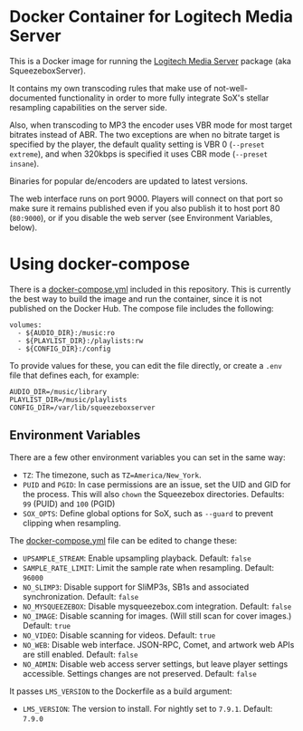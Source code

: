# Docker Container for Logitech Media Server

This is a Docker image for running the [Logitech Media Server](https://github.com/Logitech/slimserver) package
(aka SqueezeboxServer).

It contains my own transcoding rules that make use of not-well-documented  functionality in order to more fully integrate SoX's stellar resampling capabilities on the server side.

Also, when transcoding to MP3 the encoder uses VBR mode for most target bitrates instead of ABR. The two exceptions are when no bitrate target is specified by the player, the default quality setting is VBR 0 (`--preset extreme`), and when 320kbps is specified it uses CBR mode (`--preset insane`).

Binaries for popular de/encoders are updated to latest versions.

The web interface runs on port 9000. Players will connect on that port so make sure it remains published even if you also publish it to host port 80 (`80:9000`), or if you disable the web server (see Environment Variables, below).

Using docker-compose
====================

There is a [docker-compose.yml][] included in this repository. This is currently the best way to build the image and run the container, since it is not published on the Docker Hub. The compose file includes the following:

    volumes:
      - ${AUDIO_DIR}:/music:ro
      - ${PLAYLIST_DIR}:/playlists:rw
      - ${CONFIG_DIR}:/config

To provide values for these, you can edit the file directly, or create a `.env` file that defines each, for example:

    AUDIO_DIR=/music/library
    PLAYLIST_DIR=/music/playlists
    CONFIG_DIR=/var/lib/squeezeboxserver

Environment Variables
---------------------

There are a few other environment variables you can set in the same way:

* `TZ`: The timezone, such as `TZ=America/New_York`.
* `PUID` and `PGID`: In case permissions are an issue, set the UID and GID for the process. This will also `chown` the Squeezebox directories. Defaults: `99` (PUID) and `100` (PGID)
* `SOX_OPTS`: Define global options for SoX, such as `--guard` to prevent clipping when resampling.

The [docker-compose.yml][] file can be edited to change these:

* `UPSAMPLE_STREAM`: Enable upsampling playback. Default: `false`
* `SAMPLE_RATE_LIMIT`: Limit the sample rate when resampling. Default: `96000`
* `NO_SLIMP3`: Disable support for SliMP3s, SB1s and associated synchronization. Default: `false`
* `NO_MYSQUEEZEBOX`: Disable mysqueezebox.com integration. Default: `false`
* `NO_IMAGE`: Disable scanning for images. (Will still scan for cover images.) Default: `true`
* `NO_VIDEO`: Disable scanning for videos. Default: `true`
* `NO_WEB`: Disable web interface. JSON-RPC, Comet, and artwork web APIs are still enabled. Default: `false`
* `NO_ADMIN`: Disable web access server settings, but leave player settings accessible. Settings changes are not preserved. Default: `false`

It passes `LMS_VERSION` to the Dockerfile as a build argument:
* `LMS_VERSION`: The version to install. For nightly set to `7.9.1`. Default: `7.9.0`
    
[docker-compose.yml]: docker-compose.yml
